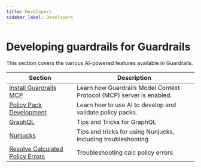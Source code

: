 ```yaml
---
title: Developers
sidebar_label: Developers
---
```


# Developing guardrails for Guardrails

This section covers the various AI-powered features available in Guardrails.

| Section | Description
| - | -
| [Install Guardrails MCP](/guardrails/docs/guides/developers/install-mcp) | Learn how Guardrails Model Context Protocol (MCP) server is enabled.
| [Policy Pack Development](/guardrails/docs/guides/developers/policy-pack-development) | Learn how to use AI to develop and validate policy packs.
| [GraphQL](/guardrails/docs/guides/developers/graphql) | Tips and Tricks for GraphQL
| [Nunjucks](/guardrails/docs/guides/developers/nunjucks) | Tips and tricks for using Nunjucks, including troubleshooting
| [Resolve Calculated Policy Errors](/guardrails/docs/guides/developers/fix-calc-policy-evaluation-errors) | Troubleshooting calc policy errors